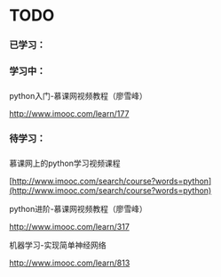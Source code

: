 # TODO



### 已学习：

### 

### 学习中：

### 

python入门-慕课网视频教程（廖雪峰）

http://www.imooc.com/learn/177



### 待学习：

### 

慕课网上的python学习视频课程

[http://www.imooc.com/search/course?words=python](http://www.imooc.com/search/course?words=python)

python进阶-慕课网视频教程（廖雪峰）

http://www.imooc.com/learn/317

机器学习-实现简单神经网络

http://www.imooc.com/learn/813



